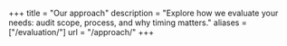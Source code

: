 +++
title = "Our approach"
description = "Explore how we evaluate your needs: audit scope, process, and why timing matters."
aliases = ["/evaluation/"]
url = "/approach/"
+++
